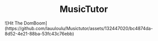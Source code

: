 <h1 align="center"> MusicTutor </h1>
  ![Hit The DomBoom](https://github.com/lauuloulu/Musictutor/assets/132447020/bc4874da-8d52-4e21-88ba-53fc43c76ebb)
  
